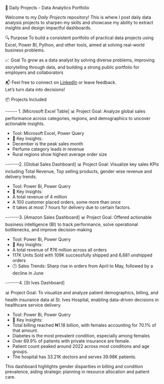  📁 Daily Projects - Data Analytics Portfolio

Welcome to my *Daily Projects* repository! This is where I post daily data analysis projects to sharpen my skills and showcase my ability to extract insights and design impactful dashboards.

 🔍 Purpose
To build a consistent portfolio of practical data projects using Excel, Power BI, Python, and other tools, aimed at solving real-world business problems.

 📈 Goal
To grow as a data analyst by solving diverse problems, improving storytelling through data, and building a strong public portfolio for employers and collaborators

📬 Feel free to connect on [LinkedIn](https://www.linkedin.com/in/obiekwe-kosi-848b0b26b?utm_source=share&utm_campaign=share_via&utm_content=profile&utm_medium=android_app) or leave feedback.  
Let’s turn data into decisions!


📦 Projects Included

------ 1. [Microsoft Excel Table]
📊 Project Goal:
Analyze global sales performance across categories, regions, and demographics to uncover actionable insights.

- Tool: Microsoft Excel, Power Query
- 🧠 Key Insights:
- December is the peak sales month
- Perfume category leads in revenue
- Rural regions show highest average order size

-------2. [Global Sales Dashboard]
📊 Project Goal:
Visualize key sales KPIs including Total Revenue, Top selling products, gender wise revenue and delivery trends.

- Tool: Power Bi, Power Query
- 🧠 Key Insights:
- A total revenue of 4 million
- A 100 customer placed orders, some more than once
- It takes at most 7 hours for delivery due to certain factors. 

-------3. [Amazon Sales Dashboard]
📊 Project Goal: Offered actionable business intelligence (BI) to track performance, solve operational bottlenecks, and improve decision-making
- Tool: Power Bi, Power Query
- 🧠 Key Insights:
- A total revenue of ₹76 million across all orders
- 117K Units Sold with 109K successfully shipped and 6,681 unshipped orders
- 🕒 Sales Trends: Sharp rise in orders from April to May, followed by a decline in June

-------4.  [St Ives Dashboard]

📊 Project Goal: To visualize and analyze patient demographics, billing, and health insurance data at St. Ives Hospital, enabling data-driven decisions in healthcare service delivery.

- Tool: Power Bi, Power Query
- 🧠 Key Insights:
- Total billing reached ₦1.18 billion, with females accounting for 70.1% of that amount.
- Diabetes is the most prevalent condition, especially among females
- Over 69.9% of patients with private insurance are female.
- Patient count peaked around 2022 across most conditions and age groups.
- The hospital has 33.21K doctors and serves 39.98K patients.

This dashboard highlights gender disparities in billing and condition prevalence, aiding strategic planning in resource allocation and patient care.



